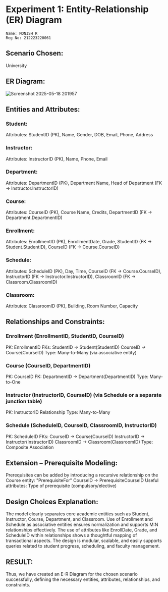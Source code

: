 # Experiment 1: Entity-Relationship (ER) Diagram
```
Name: MONISH R
Reg No: 212223220061
```
## Scenario Chosen:
University

## ER Diagram:

![Screenshot 2025-05-18 201957](https://github.com/user-attachments/assets/6ff5573b-275a-4a5c-9bb4-df6235534468)


## Entities and Attributes:
### Student:
Attributes: StudentID (PK), Name, Gender, DOB, Email, Phone, Address
### Instructor:
Attributes: InstructorID (PK), Name, Phone, Email
### Department:
Attributes: DepartmentID (PK), Department Name, Head of Department (FK → Instructor.InstructorID)
### Course:
Attributes: CourseID (PK), Course Name, Credits, DepartmentID (FK → Department.DepartmentID)
### Enrollment:
Attributes: EnrollmentID (PK), EnrollmentDate, Grade, StudentID (FK → Student.StudentID), CourseID (FK → Course.CourseID)
### Schedule:
Attributes: ScheduleID (PK), Day, Time, CourseID (FK → Course.CourseID), InstructorID (FK → Instructor.InstructorID), ClassroomID (FK → Classroom.ClassroomID)
### Classroom:
Attributes: ClassroomID (PK), Building, Room Number, Capacity

## Relationships and Constraints:
### Enrollment (EnrollmentID, StudentID, CourseID)
PK: EnrollmentID
FKs:
StudentID → Student(StudentID)
CourseID → Course(CourseID)
Type: Many-to-Many (via associative entity)
### Course (CourseID, DepartmentID)
PK: CourseID
FK: DepartmentID → Department(DepartmentID)
Type: Many-to-One
### Instructor (InstructorID, CourseID) (via Schedule or a separate junction table)
PK: InstructorID
Relationship Type: Many-to-Many
### Schedule (ScheduleID, CourseID, ClassroomID, InstructorID)
PK: ScheduleID
FKs:
CourseID → Course(CourseID)
InstructorID → Instructor(InstructorID)
ClassroomID → Classroom(ClassroomID)
Type: Composite Association

## Extension – Prerequisite Modeling:
Prerequisites can be added by introducing a recursive relationship on the Course entity:
"PrerequisiteFor"
CourseID → PrerequisiteCourseID
Useful attributes: Type of prerequisite (compulsory/elective)

## Design Choices Explanation:
The model clearly separates core academic entities such as Student, Instructor, Course, Department, and Classroom.
Use of Enrollment and Schedule as associative entities ensures normalization and supports M:N relationships effectively.
The use of attributes like EnrollDate, Grade, and ScheduleID within relationships shows a thoughtful mapping of transactional aspects.
The design is modular, scalable, and easily supports queries related to student progress, scheduling, and faculty management.

## RESULT:
Thus, we have created an E-R Diagram for the chosen scenario successfully, defining the necessary entities, attributes, relationships, and constraints.
